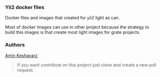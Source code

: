 ### Yii2 docker files

Docker files and images that created for yii2 light as can.

Most of docker images can use in other project because the strategy to build this images is that
create most light images for grate projects.


### Authors

[Amin Keshavarz](mailto:ak_1596@yahoo.com)

> If you want contribute on this project just clone and create a new poll request.